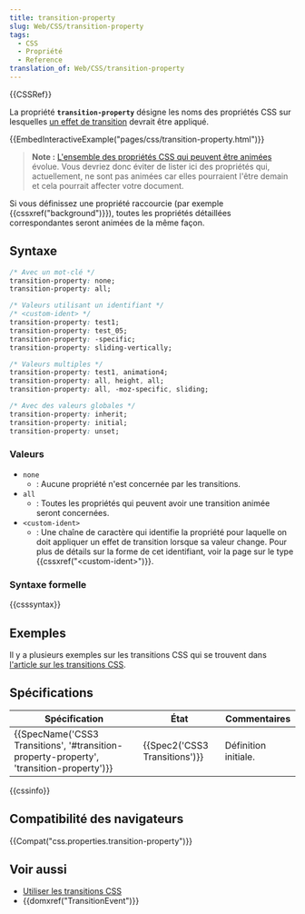 ```yaml
---
title: transition-property
slug: Web/CSS/transition-property
tags:
  - CSS
  - Propriété
  - Reference
translation_of: Web/CSS/transition-property
---
```


{{CSSRef}}

La propriété **`transition-property`** désigne les noms des propriétés CSS sur lesquelles [un effet de transition](/fr/docs/Web/CSS/CSS_Transitions/Using_CSS_transitions) devrait être appliqué.

{{EmbedInteractiveExample("pages/css/transition-property.html")}}

> **Note :** [L'ensemble des propriétés CSS qui peuvent être animées](/fr/docs/Web/CSS/CSS_animated_properties) évolue. Vous devriez donc éviter de lister ici des propriétés qui, actuellement, ne sont pas animées car elles pourraient l'être demain et cela pourrait affecter votre document.

Si vous définissez une propriété raccourcie (par exemple {{cssxref("background")}}), toutes les propriétés détaillées correspondantes seront animées de la même façon.

## Syntaxe

```css
/* Avec un mot-clé */
transition-property: none;
transition-property: all;

/* Valeurs utilisant un identifiant */
/* <custom-ident> */
transition-property: test1;
transition-property: test_05;
transition-property: -specific;
transition-property: sliding-vertically;

/* Valeurs multiples */
transition-property: test1, animation4;
transition-property: all, height, all;
transition-property: all, -moz-specific, sliding;

/* Avec des valeurs globales */
transition-property: inherit;
transition-property: initial;
transition-property: unset;
```

### Valeurs

- `none`
  - : Aucune propriété n'est concernée par les transitions.
- `all`
  - : Toutes les propriétés qui peuvent avoir une transition animée seront concernées.
- `<custom-ident>`
  - : Une chaîne de caractère qui identifie la propriété pour laquelle on doit appliquer un effet de transition lorsque sa valeur change. Pour plus de détails sur la forme de cet identifiant, voir la page sur le type {{cssxref("&lt;custom-ident&gt;")}}.

### Syntaxe formelle

{{csssyntax}}

## Exemples

Il y a plusieurs exemples sur les transitions CSS qui se trouvent dans [l'article sur les transitions CSS](/fr/docs/Web/CSS/CSS_Transitions/Using_CSS_transitions).

## Spécifications

| Spécification                                                                                                        | État                                     | Commentaires         |
| -------------------------------------------------------------------------------------------------------------------- | ---------------------------------------- | -------------------- |
| {{SpecName('CSS3 Transitions', '#transition-property-property', 'transition-property')}} | {{Spec2('CSS3 Transitions')}} | Définition initiale. |

{{cssinfo}}

## Compatibilité des navigateurs

{{Compat("css.properties.transition-property")}}

## Voir aussi

- [Utiliser les transitions CSS](/fr/docs/Web/CSS/CSS_Transitions/Using_CSS_transitions)
- {{domxref("TransitionEvent")}}
